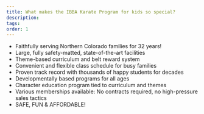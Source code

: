 ```yaml
---
title: What makes the IBBA Karate Program for kids so special?
description:
tags: 
order: 1
---
```



* Faithfully serving Northern Colorado families for 32 years!
* Large, fully safety-matted, state-of-the-art facilities
* Theme-based curriculum and belt reward system
* Convenient and flexible class schedule for busy families
* Proven track record with thousands of happy students for decades
* Developmentally based programs for all ages
* Character education program tied to curriculum and themes
* Various memberships available: No contracts required, no high-pressure sales tactics
* SAFE, FUN & AFFORDABLE!
